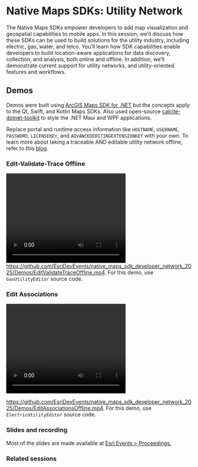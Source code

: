 # Native Maps SDKs: Utility Network

The Native Maps SDKs empower developers to add map visualization and geospatial capabilities to mobile apps. In this session, we'll discuss how these SDKs can be used to build solutions for the utility industry, including electric, gas, water, and telco. You’ll learn how SDK capabilities enable developers to build location-aware applications for data discovery, collection, and analysis, both online and offline. In addition, we’ll demonstrate current support for utility networks, and utility-oriented features and workflows.

## Demos

Demos were built using [ArcGIS Maps SDK for .NET](https://developers.arcgis.com/net/) but the concepts apply to the Qt, Swift, and Kotlin Maps SDKs. Also used open-source [calcite-dotnet-toolkit](https://github.com/Esri/calcite-dotnet-toolkit) to style the .NET Maui and WPF applications.

Replace portal and runtime access information like `HOSTNAME`, `USERNAME`, `PASSWORD`, `LICENSEKEY`, and `ADVANCEDEDITINGEXTENSIONKEY` with your own. To learn more about taking a traceable AND editable utility network offline, refer to this [blog](https://www.esri.com/arcgis-blog/products/utility-network/developers/offline-utility-networks-in-arcgis-maps-sdks-for-native-apps-part-4).

### Edit-Validate-Trace Offline

<video src="https://github.com/EsriDevEvents/native_maps_sdk_developer_network_2025/Demos/EditValidateTraceOffline.mp4" width="320" height="240" controls></video>
https://github.com/EsriDevEvents/native_maps_sdk_developer_network_2025/Demos/EditValidateTraceOffline.mp4. For this demo, use `GasUtilityEditor` source code.

### Edit Associations

<video src="Demos/EditAssociationsOffline.mp4" width="320" height="240" controls></video>

https://github.com/EsriDevEvents/native_maps_sdk_developer_network_2025/Demos/EditAssociationsOffline.mp4. For this demo, use `ElectricUtilityEditor` source code.

### Slides and recording

Most of the slides are made available at [Esri Events > Proceedings.](https://www.esri.com/en-us/about/events/index/proceedings)

### Related sessions
